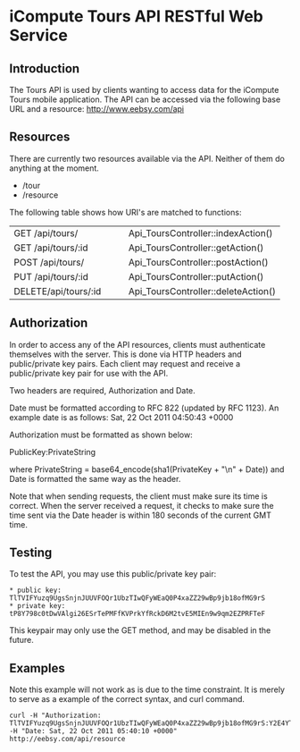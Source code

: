 iCompute Tours API RESTful Web Service
======================================

Introduction
------------

The Tours API is used by clients wanting to access data for the iCompute Tours mobile application.
The API can be accessed via the following base URL and a resource: http://www.eebsy.com/api

Resources
---------

There are currently two resources available via the API. Neither of them do anything at the moment.

* /tour
* /resource

The following table shows how URI's are matched to functions:

<table>
	<tr>
		<td>GET	/api/tours/</td>
		<td>&nbsp;&nbsp;&nbsp;&nbsp;</td>
		<td>Api_ToursController::indexAction()</td>
	</tr>
	<tr>
		<td>GET	/api/tours/:id</td>
		<td>&nbsp;&nbsp;&nbsp;&nbsp;</td>
		<td>Api_ToursController::getAction()</td>
	</tr>
	<tr>
		<td>POST /api/tours/</td>
		<td>&nbsp;&nbsp;&nbsp;&nbsp;</td>
		<td>Api_ToursController::postAction()</td>
	</tr>
	<tr>
		<td>PUT	/api/tours/:id</td>
		<td>&nbsp;&nbsp;&nbsp;&nbsp;</td>
		<td>Api_ToursController::putAction()</td>
	</tr>
	<tr>
		<td>DELETE/api/tours/:id</td>
		<td>&nbsp;&nbsp;&nbsp;&nbsp;</td>
		<td>Api_ToursController::deleteAction()</td>
	</tr>
</table>

Authorization
-------------

In order to access any of the API resources, clients must authenticate themselves with the server. This is done via HTTP headers and public/private key pairs.
Each client may request and receive a public/private key pair for use with the API.

Two headers are required, Authorization and Date.

Date must be formatted according to RFC 822 (updated by RFC 1123).
An example date is as follows: Sat, 22 Oct 2011 04:50:43 +0000
  
Authorization must be formatted as shown below:

PublicKey:PrivateString

where PrivateString = base64_encode(sha1(PrivateKey + "\n" + Date)) and Date is formatted the same way as the header.
  
Note that when sending requests, the client must make sure its time is correct. When the server received a request, it checks to make sure the time sent via the Date header is within 180 seconds of the current GMT time.

Testing
-------

To test the API, you may use this public/private key pair:

    * public key: TlTVIFYuzq9UgsSnjnJUUVFOQr1UbzTIwQFyWEaQ0P4xaZZ29wBp9jb18ofMG9rS
    * private key: tP8Y798c0tDwVAlgi26ESrTePMFfKVPrkYfRckD6M2tvE5MIEn9w9qm2EZPRFTeF

This keypair may only use the GET method, and may be disabled in the future.

Examples
--------

Note this example will not work as is due to the time constraint. It is merely to serve as a example of the correct syntax, and curl command.

    curl -H "Authorization: TlTVIFYuzq9UgsSnjnJUUVFOQr1UbzTIwQFyWEaQ0P4xaZZ29wBp9jb18ofMG9rS:Y2E4YTU2OTVkNTgzYjM1ZjI4OWFhMmE5OGU3YmY0ZGQ0YmQ2MGI2NQ==" -H "Date: Sat, 22 Oct 2011 05:40:10 +0000" http://eebsy.com/api/resource